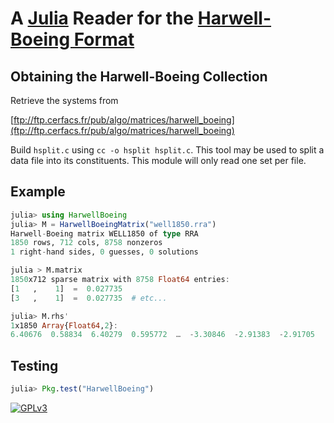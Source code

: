 # A [Julia](http://julialang.org) Reader for the [Harwell-Boeing Format](http://math.nist.gov/MatrixMarket/data/Harwell-Boeing)

## Obtaining the Harwell-Boeing Collection

Retrieve the systems from

[ftp://ftp.cerfacs.fr/pub/algo/matrices/harwell_boeing](ftp://ftp.cerfacs.fr/pub/algo/matrices/harwell_boeing)

Build `hsplit.c` using `cc -o hsplit hsplit.c`. This tool may be used to split a data file into its constituents. This module will only read one set per file.

## Example

````JULIA
julia> using HarwellBoeing
julia> M = HarwellBoeingMatrix("well1850.rra")
Harwell-Boeing matrix WELL1850 of type RRA
1850 rows, 712 cols, 8758 nonzeros
1 right-hand sides, 0 guesses, 0 solutions

julia > M.matrix
1850x712 sparse matrix with 8758 Float64 entries:
[1   ,    1]  =  0.027735
[3   ,    1]  =  0.027735  # etc...

julia> M.rhs'
1x1850 Array{Float64,2}:
6.40676  0.58834  6.40279  0.595772  …  -3.30846  -2.91383  -2.91705
````

## Testing

````JULIA
julia> Pkg.test("HarwellBoeing")
````

[![GPLv3](http://www.gnu.org/graphics/gplv3-88x31.png)](http://www.gnu.org/licenses/gpl.html "GPLv3")
